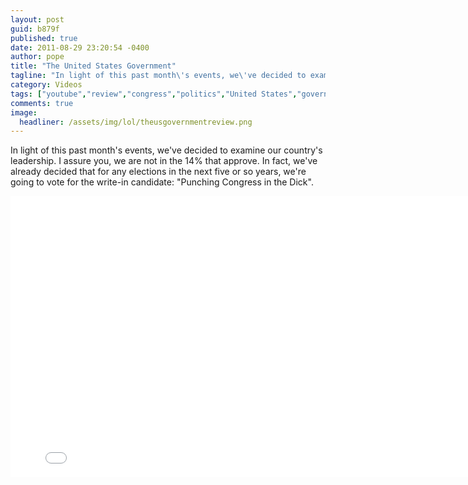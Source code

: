 ```yaml
---
layout: post
guid: b879f
published: true
date: 2011-08-29 23:20:54 -0400
author: pope
title: "The United States Government"
tagline: "In light of this past month\'s events, we\'ve decided to examine our country\'s leadership. I assure you, we are not in the 14% that approve. In fact, we\'ve already decided that for any elections in the next five or so years, we\'re going to vote for the write-in candidate: \"Punching Congress in the Dick\"."
category: Videos
tags: ["youtube","review","congress","politics","United States","government","Chinese Nike Factory","this sucks and I'm pissed","debt ceiling","Hannah Montana tickets"]
comments: true 
image:
  headliner: /assets/img/lol/theusgovernmentreview.png
---
```


In light of this past month's events, we've decided to examine our country's leadership. I assure you, we are not in the 14% that approve. In fact, we've already decided that for any elections in the next five or so years, we're going to vote for the write-in candidate: "Punching Congress in the Dick".

<iframe width="800" height="450" src="//www.youtube.com/embed/7Q0zR1ur2xw" frameborder="0" allowfullscreen=""></iframe>